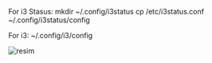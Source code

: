 
For i3 Stasus:
mkdir ~/.config/i3status
cp /etc/i3status.conf ~/.config/i3status/config

For i3:
~/.config/i3/config

![resim](https://user-images.githubusercontent.com/79804960/111690020-c38b4900-883d-11eb-9a15-fe501b3d4452.png)


